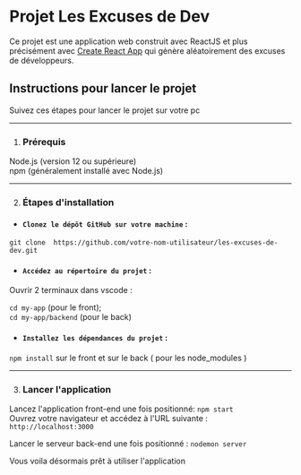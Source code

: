 # **Projet Les Excuses de Dev**

Ce projet est une application web construit avec ReactJS et plus précisément avec [Create React App](https://github.com/facebook/create-react-app) qui génère aléatoirement des excuses de développeurs.

## **Instructions pour lancer le projet**

Suivez ces étapes pour lancer le projet sur votre pc 
***
1. ### **Prérequis**

Node.js (version 12 ou supérieure)  
npm (généralement installé avec Node.js)  
***
2. ### **Étapes d'installation**

* #### `Clonez le dépôt GitHub sur votre machine` :  
 ```git clone  https://github.com/votre-nom-utilisateur/les-excuses-de-dev.git```  

* #### `Accédez au répertoire du projet` :

Ouvrir 2 terminaux dans vscode :

```cd my-app``` (pour le front);  
```cd my-app/backend``` (pour le back)

* #### `Installez les dépendances du projet` :

```npm install``` sur le front et sur le back ( pour les node_modules )
***
3. ### **Lancer l'application**

Lancez l'application front-end une fois positionné: `npm start`  
Ouvrez votre navigateur et accédez à l'URL suivante : `http://localhost:3000`

Lancer le serveur back-end une fois positionné : `nodemon server`

Vous voila désormais prêt à utiliser l'application
